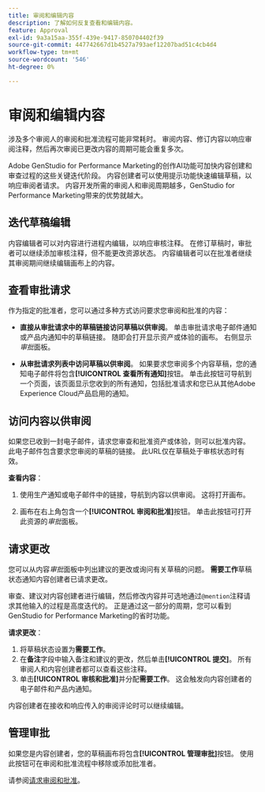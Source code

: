 ```yaml
---
title: 审阅和编辑内容
description: 了解如何反复查看和编辑内容。
feature: Approval
exl-id: 9a3a15aa-355f-439e-9417-850704402f39
source-git-commit: 447742667d1b4527a793aef12207bad51c4cb4d4
workflow-type: tm+mt
source-wordcount: '546'
ht-degree: 0%

---
```


# 审阅和编辑内容

涉及多个审阅人的审阅和批准流程可能非常耗时。 审阅内容、修订内容以响应审阅注释，然后再次审阅已更改内容的周期可能会重复多次。

Adobe GenStudio for Performance Marketing的创作AI功能可加快内容创建和审查过程的这些关键迭代阶段。 内容创建者可以使用提示功能快速编辑草稿，以响应审阅者请求。 内容开发所需的审阅人和审阅周期越多，GenStudio for Performance Marketing带来的优势就越大。

## 迭代草稿编辑

内容编辑者可以对内容进行进程内编辑，以响应审核注释。 在修订草稿时，审批者可以继续添加审核注释，但不能更改资源状态。 内容编辑者可以在批准者继续其审阅期间继续编辑画布上的内容。

## 查看审批请求

作为指定的批准者，您可以通过多种方式访问要求您审阅和批准的内容：

* **直接从审批请求中的草稿链接访问草稿以供审阅**。 单击审批请求电子邮件通知或产品内通知中的草稿链接。  随即会打开显示资产或体验的画布。 右侧显示&#x200B;_审批_&#x200B;面板。

* **从审批请求列表中访问草稿以供审阅**。 如果要求您审阅多个内容草稿，您的通知电子邮件将包含&#x200B;**[!UICONTROL 查看所有通知]**&#x200B;按钮。 单击此按钮可导航到一个页面，该页面显示您收到的所有通知，包括批准请求和您已从其他Adobe Experience Cloud产品启用的通知。

## 访问内容以供审阅

如果您已收到一封电子邮件，请求您审查和批准资产或体验，则可以批准内容。 此电子邮件包含要求您审阅的草稿的链接。 此URL仅在草稿处于审核状态时有效。

**查看内容**：

1. 使用生产通知或电子邮件中的链接，导航到内容以供审阅。 这将打开画布。

1. 画布在右上角包含一个&#x200B;**[!UICONTROL 审阅和批准]**&#x200B;按钮。 单击此按钮可打开此资源的&#x200B;_审批_&#x200B;面板。

## 请求更改

您可以从内容&#x200B;_审批_&#x200B;面板中列出建议的更改或询问有关草稿的问题。 **需要工作**&#x200B;草稿状态通知内容创建者已请求更改。

审查、建议对内容创建者进行编辑，然后修改内容并可选地通过`@mention`注释请求其他输入的过程是高度迭代的。 正是通过这一部分的周期，您可以看到GenStudio for Performance Marketing的省时功能。

**请求更改**：

1. 将草稿状态设置为&#x200B;**需要工作**。
1. 在&#x200B;**备注**&#x200B;字段中输入备注和建议的更改，然后单击&#x200B;**[!UICONTROL 提交]**。 所有审阅人和内容创建者都可以查看这些注释。
1. 单击&#x200B;**[!UICONTROL 审核和批准]**&#x200B;并分配&#x200B;**需要工作**。 这会触发向内容创建者的电子邮件和产品内通知。

内容创建者在接收和响应传入的审阅评论时可以继续编辑。

## 管理审批

如果您是内容创建者，您的草稿画布将包含&#x200B;**[!UICONTROL 管理审批]**&#x200B;按钮。 使用此按钮可在审阅和批准流程中移除或添加批准者。

请参阅[请求审阅和批准](./request-review.md)。
